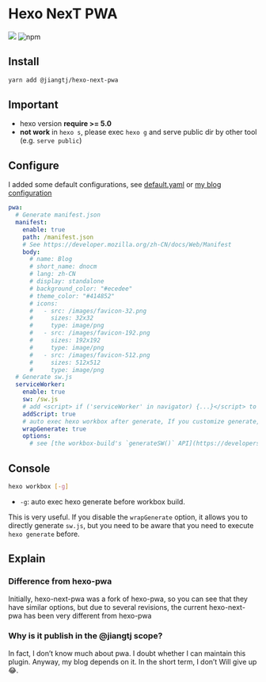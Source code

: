 # Hexo NexT PWA

[![](https://img.shields.io/npm/v/@jiangtj/hexo-next-pwa.svg?style=popout-square)](https://www.npmjs.com/package/@jiangtj/hexo-next-pwa)
![npm](https://img.shields.io/npm/l/@jiangtj/hexo-next-pwa.svg?style=popout-square)

## Install

```bash
yarn add @jiangtj/hexo-next-pwa
```

## Important

- hexo version **require >= 5.0**
- **not work** in `hexo s`, please exec `hexo g` and serve public dir by other tool (e.g. `serve public`)

## Configure

I added some default configurations, see [default.yaml](default.yaml) or [my blog configuration](https://github.com/jiangtj/blog/blob/86640479ab1ea7386c1f53d0eb80362466e9f84f/_config.yml#L103-L125)

```yml
pwa:
  # Generate manifest.json
  manifest:
    enable: true
    path: /manifest.json
    # See https://developer.mozilla.org/zh-CN/docs/Web/Manifest
    body:
      # name: Blog
      # short_name: dnocm
      # lang: zh-CN
      # display: standalone
      # background_color: "#ecedee"
      # theme_color: "#414852"
      # icons:
      #   - src: /images/favicon-32.png
      #     sizes: 32x32
      #     type: image/png
      #   - src: /images/favicon-192.png
      #     sizes: 192x192
      #     type: image/png
      #   - src: /images/favicon-512.png
      #     sizes: 512x512
      #     type: image/png
  # Generate sw.js
  serviceWorker:
    enable: true
    sw: /sw.js
    # add <script> if ('serviceWorker' in navigator) {...}</script> to your html file
    addScript: true
    # auto exec hexo workbox after generate, If you customize generate, please set it to false
    wrapGenerate: true
    options:
      # see [the workbox-build's `generateSW()` API](https://developers.google.cn/web/tools/workbox/reference-docs/latest/module-workbox-build#.generateSW)
```

## Console

```bash
hexo workbox [-g]
```
- `-g`: auto exec hexo generate before workbox build.

This is very useful. If you disable the `wrapGenerate` option, it allows you to directly generate `sw.js`, but you need to be aware that you need to execute `hexo generate` before.

## Explain

### Difference from hexo-pwa

Initially, hexo-next-pwa was a fork of hexo-pwa, so you can see that they have similar options, but due to several revisions, the current hexo-next-pwa has been very different from hexo-pwa

### Why is it publish in the @jiangtj scope?

In fact, I don’t know much about pwa. I doubt whether I can maintain this plugin. Anyway, my blog depends on it. In the short term, I don’t Will give up :joy:.

